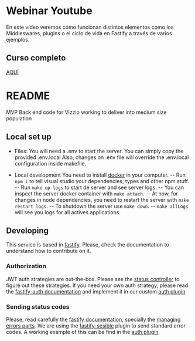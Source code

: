 # Webinar Youtube
En este vídeo veremos cómo funcionan distintos elementos como los Middleswares, plugins o el ciclo de vida en Fastify a través de varios ejemplos.

## Curso completo
[AQUÍ](https://www.youtube.com/watch?v=UrJENsmU1vw)

# README

MVP Back end code for Vizzio working to deliver into medium size population

## Local set up

-   Files:
    You will need a .env to start the server. You can simply copy the provided .env.local
    Also, changes on .env file will override the .env.local configuration inside makefile.

-   Local development
    You need to install [docker](https://www.docker.com/) in your computer.
    -- Run `npm i` to tell visual studio your dependencies, types and other npm stuff.
    -- Run `make up logs` to start de server and see server logs.
    -- You can inspect the server docker container with `make attach`.
    -- At now, for changes in node dependencies, you need to restart the server with `make restart logs`.
    -- To shutdown the server use `make down`.
    -- `make allLogs` will see you logs for all actives applications.

## Developing

This service is based in [fastify](https://www.fastify.io/). Please, check the documentation to understand how to contribute on it.

### Authorization

JWT auth strategies are out-the-box. Please see the [status controller](./src/service/status/controller/status.ts) to figure out these strategies.
If you need your own auth strategy, please read the [fastify-auth documentation](https://github.com/fastify/fastify-auth) and implement it in our custom [auth plugin](./src/plugin/auth.ts)

### Sending status codes

Please, read carefully the [fastify documentation](https://www.fastify.io/docs), specially the [managing errors parts](https://www.fastify.io/docs/latest/Reference/Hooks/#manage-errors-from-a-hook). We are using the [fastify-sesible](https://github.com/fastify/fastify-sensible) plugin to send standard error codes. A working example of this can be find in the [auth plugin](./src/plugin/auth.ts)
